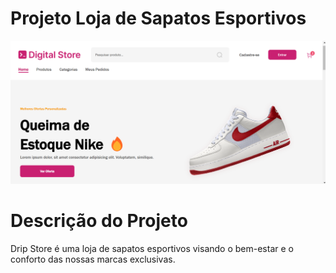 # Projeto Loja de Sapatos Esportivos


<img src="../Drip_Store/public/Site.png">

# Descrição do Projeto  
Drip Store é uma loja de sapatos esportivos visando o bem-estar e o conforto das nossas marcas exclusivas. 

# 